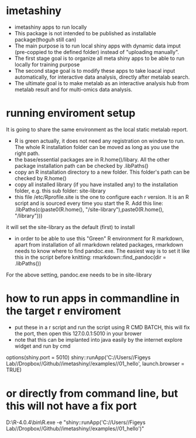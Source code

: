 # imetashiny

* imetashiny apps to run locally
* This package is not intended to be published as installable package(thoguh still can)
* The main purpose is to run local shiny apps with dynamic data imput (pre-coppied to the defined folder) instead of "uploading manually". 
* The first stage goal is to organize all meta shiny apps to be able to run locally for training purpose
* The second stage goal is to modify these apps to take loacal input automatically, for interactive data analysis, directly after metalab search. 
* The ultimate goal is to make metalab as an interactive analysis hub from metalab result and for multi-omics data analysis. 



# running enviroment setup
It is going to share the same environment as the local static metalab report.

* R is green actually, it does not need any registration on window to run. The whole R installation folder can be moved as long as you use the right path. 
* the base/essential packages are in R.home()/libary. All the other package installation path can be checked by .libPaths()
* copy an R installation directory to a new folder. This folder's path can be checked by R.home()
* copy all installed library (if you have installed any) to the installation folder, e.g. this sub folder: site-library
* this file /etc/Rprofile.site  is the one to configure each r version. It is an R script and is sourced every time you start the R. Add this line:   .libPaths(c(paste0(R.home(), "/site-library"),paste0(R.home(), "/library")))

it will set the site-library as the default (first) to install

* in order to be able to use this "Green" R environment for R markdown, apart from installation of all rmarkdown related packages, rmarkdown needs to know where to find pandoc.exe. The easiest way is to set it like this in the script before knitting: 
rmarkdown::find_pandoc(dir =  .libPaths())

For the above setting, pandoc.exe needs to be in site-library



# how to run apps in commandline in the target r enviroment

* put these in a r script and run the script using R CMD BATCH, this will fix the port, then open this  127.0.0.1:5010 in your brower
* note that this can be implanted into java easily by the internet explore widget and run by cmd

options(shiny.port = 5010)
shiny::runApp('C://Users//Figeys Lab//Dropbox//Github//imetashiny//examples//01_hello', launch.browser = TRUE)




# or directly from command line, but this will not have a fix port 

D:\R-4.0.4\bin\R.exe -e "shiny::runApp('C://Users//Figeys Lab//Dropbox//Github//imetashiny//examples//01_hello')"

